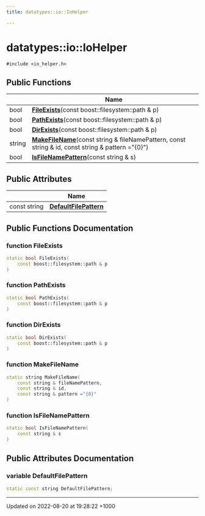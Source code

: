 ```yaml
---
title: datatypes::io::IoHelper

---
```


# datatypes::io::IoHelper






`#include <io_helper.h>`

## Public Functions

|                | Name           |
| -------------- | -------------- |
| bool | **[FileExists](/uchronia-ts-doc/cpp/Classes/classdatatypes_1_1io_1_1IoHelper/#function-fileexists)**(const boost::filesystem::path & p) |
| bool | **[PathExists](/uchronia-ts-doc/cpp/Classes/classdatatypes_1_1io_1_1IoHelper/#function-pathexists)**(const boost::filesystem::path & p) |
| bool | **[DirExists](/uchronia-ts-doc/cpp/Classes/classdatatypes_1_1io_1_1IoHelper/#function-direxists)**(const boost::filesystem::path & p) |
| string | **[MakeFileName](/uchronia-ts-doc/cpp/Classes/classdatatypes_1_1io_1_1IoHelper/#function-makefilename)**(const string & fileNamePattern, const string & id, const string & pattern ="{0}") |
| bool | **[IsFileNamePattern](/uchronia-ts-doc/cpp/Classes/classdatatypes_1_1io_1_1IoHelper/#function-isfilenamepattern)**(const string & s) |

## Public Attributes

|                | Name           |
| -------------- | -------------- |
| const string | **[DefaultFilePattern](/uchronia-ts-doc/cpp/Classes/classdatatypes_1_1io_1_1IoHelper/#variable-defaultfilepattern)**  |

## Public Functions Documentation

### function FileExists

```cpp
static bool FileExists(
    const boost::filesystem::path & p
)
```


### function PathExists

```cpp
static bool PathExists(
    const boost::filesystem::path & p
)
```


### function DirExists

```cpp
static bool DirExists(
    const boost::filesystem::path & p
)
```


### function MakeFileName

```cpp
static string MakeFileName(
    const string & fileNamePattern,
    const string & id,
    const string & pattern ="{0}"
)
```


### function IsFileNamePattern

```cpp
static bool IsFileNamePattern(
    const string & s
)
```


## Public Attributes Documentation

### variable DefaultFilePattern

```cpp
static const string DefaultFilePattern;
```


-------------------------------

Updated on 2022-08-20 at 19:28:22 +1000